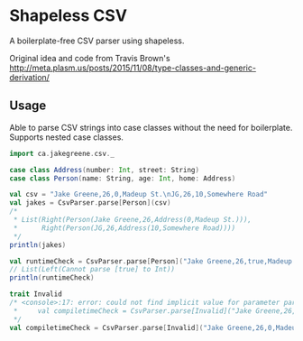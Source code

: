 Shapeless CSV
=========================

A boilerplate-free CSV parser using shapeless.

Original idea and code from Travis Brown's http://meta.plasm.us/posts/2015/11/08/type-classes-and-generic-derivation/

Usage
-----

Able to parse CSV strings into case classes without the need for boilerplate. Supports nested case classes.

```scala
import ca.jakegreene.csv._

case class Address(number: Int, street: String)
case class Person(name: String, age: Int, home: Address)

val csv = "Jake Greene,26,0,Madeup St.\nJG,26,10,Somewhere Road"
val jakes = CsvParser.parse[Person](csv)
/*
 * List(Right(Person(Jake Greene,26,Address(0,Madeup St.))),
 *      Right(Person(JG,26,Address(10,Somewhere Road))))
 */
println(jakes) 

val runtimeCheck = CsvParser.parse[Person]("Jake Greene,26,true,Madeup St.")
// List(Left(Cannot parse [true] to Int))
println(runtimeCheck) 

trait Invalid
/* <console>:17: error: could not find implicit value for parameter parser: ca.jakegreene.csv.CsvParser[Invalid]
 *     val compiletimeCheck = CsvParser.parse[Invalid]("Jake Greene,26,0,Madeup St.")
 */
val compiletimeCheck = CsvParser.parse[Invalid]("Jake Greene,26,0,Madeup St.")
```
